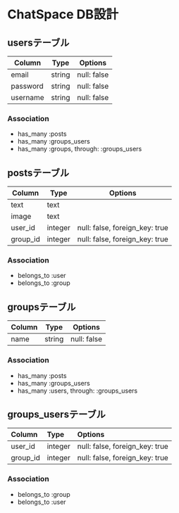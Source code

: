 # ChatSpace DB設計
## usersテーブル
| Column   | Type   | Options     |
| -------- | ------ | ----------- |
| email    | string | null: false |
| password | string | null: false |
| username | string | null: false |

### Association
- has_many :posts
- has_many :groups_users
- has_many :groups, through: :groups_users

## postsテーブル
| Column   | Type    | Options                        |
| -------- | ------- | ------------------------------ |
| text     | text    |                                |
| image    | text    |                                |
| user_id  | integer | null: false, foreign_key: true |
| group_id | integer | null: false, foreign_key: true |

### Association
- belongs_to :user
- belongs_to :group

## groupsテーブル
| Column  | Type    | Options                        |
| ------- | ------- | ------------------------------ |
| name    | string  | null: false                    |

### Association
- has_many :posts
- has_many :groups_users
- has_many :users, through: :groups_users

## groups_usersテーブル
| Column   | Type    | Options                        |
| :------- | :------ | :----------------------------- |
| user_id  | integer | null: false, foreign_key: true |
| group_id | integer | null: false, foreign_key: true |

### Association
-   belongs_to :group
-   belongs_to :user
